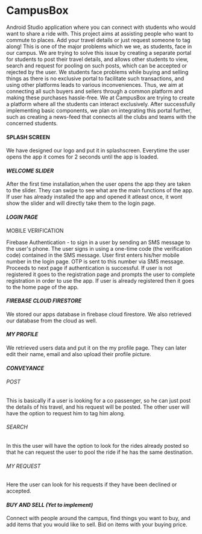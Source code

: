 # CampusBox
Android Studio application where you can connect with students who would want to share a ride with.
This project aims at assisting people who want to commute to places.
Add your travel details or just request someone to tag along!
This is one of the major problems which we we, as students, face in our campus. We are trying to solve this issue by creating a separate portal for students to post their travel details, and allows other students to view, search and request for pooling on such posts, which can be accepted or rejected by the user.
We students face problems while buying and selling things as there is no exclusive portal to facilitate such transactions, and using other platforms leads to various inconveniences. Thus, we aim at connecting all such buyers and sellers through a common platform and making these purchases hassle-free.
We at CampusBox are trying to create a platform where all the students can interact exclusively. After successfully implementing basic components, we plan on integrating this portal further, such as creating a news-feed that connects all the clubs and teams with the concerned students.

                                                                    
#### SPLASH SCREEN

  We have designed our logo and put it in splashscreen.
  Everytime the user opens the app it comes for 2 seconds until the app is loaded.

#### *WELCOME SLIDER*

  After the first time installation,when the user opens the app they are taken to the slider.
  They can swipe to see what are the main functions of the app.
  If user has already installed the app and opened it atleast once, it wont show the slider and will directly take them to the login page.

#### *LOGIN PAGE*

  MOBILE VERIFICATION
  
   Firebase Authentication -  to sign in a user by sending an SMS message to the user's phone.
   The user signs in using a one-time code (the verification code) contained in the SMS message.
   User first enters his/her mobile number in the login page.
   OTP is sent to this number via SMS message. Proceeds to next page if authentication is successful.
   If user  is not registered it goes to the registration page and prompts the user to complete registration in order to use the app.
   If user is already registered then it goes to the home page of the app.


#### *FIREBASE CLOUD FIRESTORE*

  We stored our apps database in firebase cloud firestore.
  We also retrieved our database from the cloud as well.


#### *MY PROFILE*

  We retrieved users data and put it on the my profile page.
  They can later edit their name, email and also upload their profile picture.


#### *CONVEYANCE*

  ###### POST
    
   This is basically if a user is looking for a co passenger, so he can just post the details of his travel, and his request will be posted. The other user will       have the option to request him to tag him along.

  ###### SEARCH
    
   In this the user will have the option to look for the rides already posted so that he can request the user to pool the ride if he has the same destination.

  ###### MY REQUEST
   
   Here the user can look for his requests if they have been declined or accepted.



#### *BUY AND SELL (Yet to implement)*

  Connect with people around the campus, find things you want to buy, and add items that you would like to sell. 
  Bid on items with your buying price.


